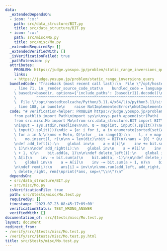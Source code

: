 ```yaml
---
data:
  _extendedDependsOn:
  - icon: ':x:'
    path: src/data_structure/BIT.py
    title: src/data_structure/BIT.py
  - icon: ':x:'
    path: src/misc/Mo.py
    title: src/misc/Mo.py
  _extendedRequiredBy: []
  _extendedVerifiedWith: []
  _isVerificationFailed: true
  _pathExtension: py
  attributes:
    PROBLEM: https://judge.yosupo.jp/problem/static_range_inversions_query
    links:
    - https://judge.yosupo.jp/problem/static_range_inversions_query
  bundledCode: "Traceback (most recent call last):\n  File \"/opt/hostedtoolcache/Python/3.11.4/x64/lib/python3.11/site-packages/onlinejudge_verify/documentation/build.py\"\
    , line 71, in _render_source_code_stat\n    bundled_code = language.bundle(stat.path,\
    \ basedir=basedir, options={'include_paths': [basedir]}).decode()\n          \
    \         ^^^^^^^^^^^^^^^^^^^^^^^^^^^^^^^^^^^^^^^^^^^^^^^^^^^^^^^^^^^^^^^^^^^^^^^^^^^^^^^^^\n\
    \  File \"/opt/hostedtoolcache/Python/3.11.4/x64/lib/python3.11/site-packages/onlinejudge_verify/languages/python.py\"\
    , line 108, in bundle\n    raise NotImplementedError\nNotImplementedError\n"
  code: "# verification-helper: PROBLEM https://judge.yosupo.jp/problem/static_range_inversions_query\n\
    from pathlib import Path\nimport sys\n\nsys.path.append(str(Path(__file__).resolve().parent.parent.parent.parent))\n\
    from src.misc.Mo import Mo\nfrom src.data_structure.BIT import BIT\nimport sys\n\
    \ninput = sys.stdin.readline\n\nn, Q = map(int, input().split())\nA = list(map(int,\
    \ input().split()))\ndic = {a: i for i, a in enumerate(sorted(set(A)))}\nA = [dic[a]\
    \ for a in A]\n\nmo = Mo(n, Q)\nfor _ in range(Q):\n    l, r = map(int, input().split())\n\
    \    mo.insert(l, r)\n\nn = len(dic)\nbit = BIT(n)\nans = [0] * Q\ninv = 0\n\n\
    \ndef add_left(i):\n    global inv\n    a = A[i]\n    inv += bit.sum(a)\n    bit.add(a,\
    \ 1)\n\n\ndef add_right(i):\n    global inv\n    a = A[i]\n    inv += bit.sum(a\
    \ + 1, n)\n    bit.add(a, 1)\n\n\ndef delete_left(i):\n    global inv\n    a =\
    \ A[i]\n    inv -= bit.sum(a)\n    bit.add(a, -1)\n\n\ndef delete_right(i):\n\
    \    global inv\n    a = A[i]\n    inv -= bit.sum(a + 1, n)\n    bit.add(a, -1)\n\
    \n\ndef rem(i):\n    ans[i] = inv\n\n\nmo.run(add_left, add_right, delete_left,\
    \ delete_right, rem)\nprint(*ans, sep=\"\\n\")\n"
  dependsOn:
  - src/data_structure/BIT.py
  - src/misc/Mo.py
  isVerificationFile: true
  path: src/$tests/misc/Mo.test.py
  requiredBy: []
  timestamp: '2023-07-23 08:45:17+09:00'
  verificationStatus: TEST_WRONG_ANSWER
  verifiedWith: []
documentation_of: src/$tests/misc/Mo.test.py
layout: document
redirect_from:
- /verify/src/$tests/misc/Mo.test.py
- /verify/src/$tests/misc/Mo.test.py.html
title: src/$tests/misc/Mo.test.py
---
```

